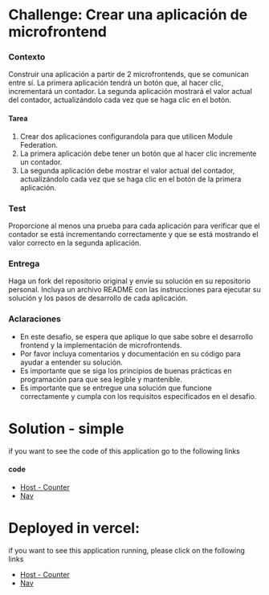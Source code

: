 # Challenge: Crear una aplicación de microfrontend

### Contexto

Construir una aplicación a partir de 2 microfrontends, que se comunican entre sí. La primera aplicación tendrá un botón que, al hacer clic, incrementará un contador. La segunda aplicación mostrará el valor actual del contador, actualizándolo cada vez que se haga clic en el botón.

#### Tarea

1. Crear dos aplicaciones configurandola para que utilicen Module Federation.
2. La primera aplicación debe tener un botón que al hacer clic incremente un contador.
3. La segunda aplicación debe mostrar el valor actual del contador, actualizándolo cada vez que se haga clic en el botón de la primera aplicación.

### Test

Proporcione al menos una prueba para cada aplicación para verificar que el contador se está incrementando correctamente y que se está mostrando el valor correcto en la segunda aplicación.

### Entrega

Haga un fork del repositorio original y envíe su solución en su repositorio personal. Incluya un archivo README con las instrucciones para ejecutar su solución y los pasos de desarrollo de cada aplicación.

### Aclaraciones

- En este desafio, se espera que aplique lo que sabe sobre el desarrollo frontend y la implementación de microfrontends.
- Por favor incluya comentarios y documentación en su código para ayudar a entender su solución.
- Es importante que se siga los principios de buenas prácticas en programación para que sea legible y mantenible.
- Es importante que se entregue una solución que funcione correctamente y cumpla con los requisitos especificados en el desafio.

# Solution - simple

if you want to see the code of this application go to the following links

#### code
- [Host - Counter](https://github.com/Ronald-Cifuentes/mf-host-simple-counter)
- [Nav](https://github.com/Ronald-Cifuentes/mf-simple-nav)

# Deployed in vercel:

if you want to see this application running, please click on the following links

- [Host - Counter](https://mf-host-simple-counter.vercel.app/)
- [Nav](https://mf-simple-nav.vercel.app/)


